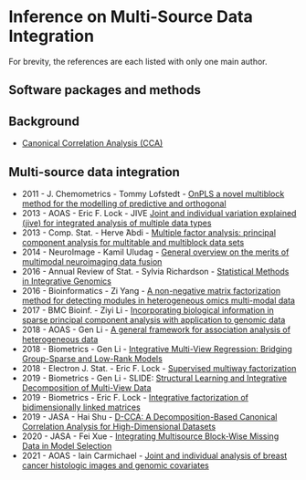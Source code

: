 # Inference on Multi-Source Data Integration


For brevity, the references are each listed with only one main author.


## Software packages and methods


## Background

- [Canonical Correlation Analysis (CCA)](https://en.wikipedia.org/wiki/Canonical_correlation)


## Multi-source data integration

- 2011 - J. Chemometrics - Tommy Lofstedt - [OnPLS a novel multiblock method for the modelling of predictive and orthogonal](https://analyticalsciencejournals.onlinelibrary.wiley.com/doi/full/10.1002/cem.1388)
- 2013 - AOAS - Eric F. Lock - JIVE [Joint and individual variation explained (jive) for integrated analysis of multiple data types](https://www.ncbi.nlm.nih.gov/pmc/articles/PMC3671601/)
- 2013 - Comp. Stat. - Herve ́Abdi - [Multiple factor analysis: principal component analysis for multitable and multiblock data sets](https://wires.onlinelibrary.wiley.com/doi/full/10.1002/wics.1246)
- 2014 - NeuroImage - Kamil Uludag - [General overview on the merits of multimodal neuroimaging data fusion](https://www.sciencedirect.com/science/article/pii/S1053811914003838)
- 2016 - Annual Review of Stat. - Sylvia Richardson - [Statistical Methods in Integrative Genomics](https://www.ncbi.nlm.nih.gov/pmc/articles/PMC4963036/)
- 2016 - Bioinformatics - Zi Yang - [A non-negative matrix factorization method for detecting modules in heterogeneous omics multi-modal data](https://pubmed.ncbi.nlm.nih.gov/26377073/)
- 2017 - BMC Bioinf. - Ziyi Li - [Incorporating biological information in sparse principal component analysis with application to genomic data](https://bmcbioinformatics.biomedcentral.com/articles/10.1186/s12859-017-1740-7)
- 2018 - AOAS - Gen Li - [A general framework for association analysis of heterogeneous data](https://www.jstor.org/stable/26542591?seq=1#metadata_info_tab_contents)
- 2018 - Biometrics - Gen Li - [Integrative Multi-View Regression: Bridging Group-Sparse and Low-Rank Models](https://www.ncbi.nlm.nih.gov/pmc/articles/PMC6849205/)
- 2018 - Electron J. Stat. - Eric F. Lock - [Supervised multiway factorization](https://www.ncbi.nlm.nih.gov/pmc/articles/PMC5903347/)
- 2019 - Biometrics - Gen Li - SLIDE: [Structural Learning and Integrative Decomposition of Multi-View Data](https://pubmed.ncbi.nlm.nih.gov/31254385/)
- 2019 - Biometrics - Eric F. Lock - [Integrative factorization of bidimensionally linked matrices](https://onlinelibrary.wiley.com/doi/full/10.1111/biom.13141)
- 2019 - JASA - Hai Shu - [D-CCA: A Decomposition-Based Canonical Correlation Analysis for High-Dimensional Datasets](https://pubmed.ncbi.nlm.nih.gov/33311817/)
- 2020 - JASA - Fei Xue - [Integrating Multisource Block-Wise Missing Data in Model Selection](https://www.tandfonline.com/doi/full/10.1080/01621459.2020.1751176)
- 2021 - AOAS - Iain Carmichael - [Joint and individual analysis of breast cancer histologic images and genomic covariates](https://projecteuclid.org/journals/annals-of-applied-statistics/volume-15/issue-4/Joint-and-individual-analysis-of-breast-cancer-histologic-images-and/10.1214/20-AOAS1433.full)



